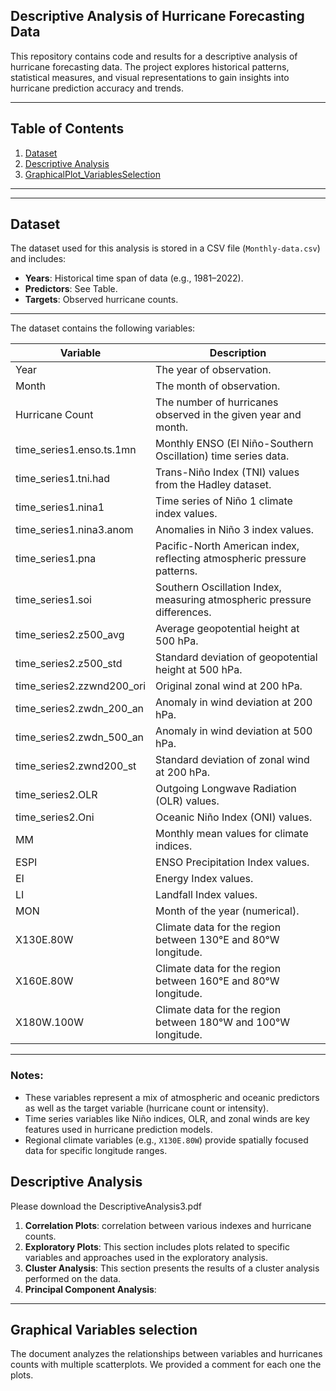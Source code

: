 
## Descriptive Analysis of Hurricane Forecasting Data

This repository contains code and results for a descriptive analysis of hurricane forecasting data.
The project explores historical patterns, statistical measures, and visual representations to gain insights into hurricane prediction accuracy and trends.

---
## Table of Contents
1. [Dataset](#dataset)
2. [Descriptive Analysis](#Descriptive-Analysis)
3. [GraphicalPlot_VariablesSelection](#GraphicalPlots_VariablesSelection)

---

---

## Dataset
The dataset used for this analysis is stored in a CSV file (`Monthly-data.csv`) and includes:
- **Years**: Historical time span of data (e.g., 1981–2022).
- **Predictors**: See Table.
- **Targets**: Observed hurricane counts.
---

The dataset contains the following variables:

| **Variable**                     | **Description**                                                                 |
|-----------------------------------|---------------------------------------------------------------------------------|
| Year                              | The year of observation.                                                        |
| Month                             | The month of observation.                                                       |
| Hurricane Count                   | The number of hurricanes observed in the given year and month.                  |
| time_series1.enso.ts.1mn          | Monthly ENSO (El Niño-Southern Oscillation) time series data.                   |
| time_series1.tni.had              | Trans-Niño Index (TNI) values from the Hadley dataset.                          |
| time_series1.nina1                | Time series of Niño 1 climate index values.                                     |
| time_series1.nina3.anom           | Anomalies in Niño 3 index values.                                               |
| time_series1.pna                  | Pacific-North American index, reflecting atmospheric pressure patterns.         |
| time_series1.soi                  | Southern Oscillation Index, measuring atmospheric pressure differences.         |
| time_series2.z500_avg             | Average geopotential height at 500 hPa.                                         |
| time_series2.z500_std             | Standard deviation of geopotential height at 500 hPa.                           |
| time_series2.zzwnd200_ori         | Original zonal wind at 200 hPa.                                                 |
| time_series2.zwdn_200_an          | Anomaly in wind deviation at 200 hPa.                                           |
| time_series2.zwdn_500_an          | Anomaly in wind deviation at 500 hPa.                                           |
| time_series2.zwnd200_st           | Standard deviation of zonal wind at 200 hPa.                                    |
| time_series2.OLR                  | Outgoing Longwave Radiation (OLR) values.                                       |
| time_series2.Oni                  | Oceanic Niño Index (ONI) values.                                                |
| MM                                | Monthly mean values for climate indices.                                        |
| ESPI                              | ENSO Precipitation Index values.                                                |
| EI                                | Energy Index values.                                                            |
| LI                                | Landfall Index values.                                                          |
| MON                               | Month of the year (numerical).                                                  |
| X130E.80W                         | Climate data for the region between 130°E and 80°W longitude.                   |
| X160E.80W                         | Climate data for the region between 160°E and 80°W longitude.                   |
| X180W.100W                        | Climate data for the region between 180°W and 100°W longitude.                  |

---

### Notes:
- These variables represent a mix of atmospheric and oceanic predictors as well as the target variable (hurricane count or intensity).
- Time series variables like Niño indices, OLR, and zonal winds are key features used in hurricane prediction models.
- Regional climate variables (e.g., `X130E.80W`) provide spatially focused data for specific longitude ranges.



## Descriptive Analysis
Please download the DescriptiveAnalysis3.pdf  

1. **Correlation Plots**:  correlation between various indexes and hurricane
counts.
2. **Exploratory Plots**: This section includes plots related to specific variables and approaches used in the exploratory
analysis.
3. **Cluster Analysis**: This section presents the results of a cluster analysis performed on the data.
4. **Principal Component Analysis**:


---

## Graphical Variables selection

The document analyzes the relationships between variables and hurricanes counts with multiple scatterplots. 
We provided a comment for each one the plots.






